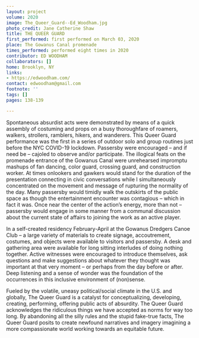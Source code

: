 ```yaml
---
layout: project
volume: 2020
image: The_Queer_Guard--Ed_Woodham.jpg
photo_credit: Jane Catherine Shaw
title: THE QUEER GUARD
first_performed: first performed on March 03, 2020
place: The Gowanus Canal promenade
times_performed: performed eight times in 2020
contributor: ED WOODHAM
collaborators: []
home: Brooklyn, NY
links:
- https://edwoodham.com/
contact: edwoodham@gmail.com
footnote: ''
tags: []
pages: 138-139

---
```


Spontaneous absurdist acts were demonstrated by means of a quick assembly of costuming and props on a busy thoroughfare of roamers, walkers, strollers, ramblers, hikers, and wanderers. This Queer Guard performance was the first in a series of outdoor solo and group routines just before the NYC COVID-19 lockdown. Passersby were encouraged – and if need be – cajoled to observe and/or participate.  The illogical feats on the promenade entrance of the Gowanus Canal were unrehearsed impromptu mashups of fan dancing, color guard, crossing guard, and construction worker. At times onlookers and gawkers would stand for the duration of the presentation connecting in civic conversations while I simultaneously concentrated on the movement and message of rupturing the normality of the day. Many passersby would timidly walk the outskirts of the public space as though the entertainment encounter was contagious – which in fact it was. Once near the center of the action’s energy, more than not – passersby would engage in some manner from a communal discussion about the current state of affairs to joining the work as an active player. 

In a self-created residency February-April at the Gowanus Dredgers Canoe Club – a large variety of materials to create signage, accoutrement, costumes, and objects were available to visitors and passersby. A desk and gathering area were available for long sitting interludes of doing nothing together. Active witnesses were encouraged to introduce themselves, ask questions and make suggestions about whatever they thought was important at that very moment – or perhaps from the day before or after. Deep listening and a sense of wonder was the foundation of the occurrences in this inclusive environment of (non)sense.  

Fueled by the volatile, uneasy political/social climate in the U.S. and globally, The Queer Guard is a catalyst for conceptualizing, developing, creating, performing, offering public acts of absurdity.  The Queer Guard acknowledges the ridiculous things we have accepted as norms for way too long. By abandoning all the silly rules and the stupid fake-true facts, The Queer Guard posits to create newfound narratives and imagery imagining a more compassionate world working towards an equitable future.
